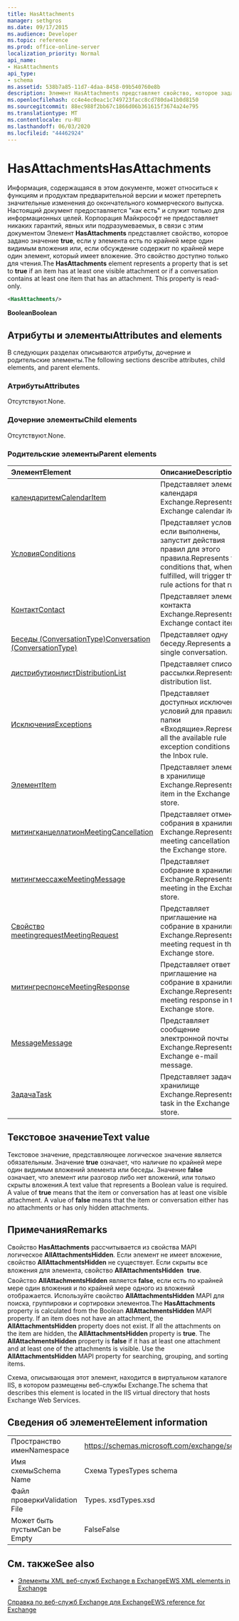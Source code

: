 ```yaml
---
title: HasAttachments
manager: sethgros
ms.date: 09/17/2015
ms.audience: Developer
ms.topic: reference
ms.prod: office-online-server
localization_priority: Normal
api_name:
- HasAttachments
api_type:
- schema
ms.assetid: 538b7a85-11d7-4daa-8458-09b540760e8b
description: Элемент HasAttachments представляет свойство, которое задано значение true , если у элемента есть по крайней мере один видимым вложения или, если обсуждение содержит по крайней мере один элемент, который имеет вложение. Это свойство доступно только для чтения.
ms.openlocfilehash: cc4e4ec0eac1c749723facc8cd780da41b0d8150
ms.sourcegitcommit: 88ec988f2bb67c1866d06b361615f3674a24e795
ms.translationtype: MT
ms.contentlocale: ru-RU
ms.lasthandoff: 06/03/2020
ms.locfileid: "44462924"
---
```

# <a name="hasattachments"></a><span data-ttu-id="f81ed-104">HasAttachments</span><span class="sxs-lookup"><span data-stu-id="f81ed-104">HasAttachments</span></span>

<span data-ttu-id="f81ed-p102">Информация, содержащаяся в этом документе, может относиться к функциям и продуктам предварительной версии и может претерпеть значительные изменения до окончательного коммерческого выпуска. Настоящий документ предоставляется "как есть" и служит только для информационных целей. Корпорация Майкрософт не предоставляет никаких гарантий, явных или подразумеваемых, в связи с этим документом Элемент **HasAttachments** представляет свойство, которое задано значение **true**, если у элемента есть по крайней мере один видимым вложения или, если обсуждение содержит по крайней мере один элемент, который имеет вложение. Это свойство доступно только для чтения.</span><span class="sxs-lookup"><span data-stu-id="f81ed-p102">The **HasAttachments** element represents a property that is set to **true** if an item has at least one visible attachment or if a conversation contains at least one item that has an attachment. This property is read-only.</span></span> 
  
```XML
<HasAttachments/>
```

 <span data-ttu-id="f81ed-107">**Boolean**</span><span class="sxs-lookup"><span data-stu-id="f81ed-107">**Boolean**</span></span>
## <a name="attributes-and-elements"></a><span data-ttu-id="f81ed-108">Атрибуты и элементы</span><span class="sxs-lookup"><span data-stu-id="f81ed-108">Attributes and elements</span></span>

<span data-ttu-id="f81ed-109">В следующих разделах описываются атрибуты, дочерние и родительские элементы.</span><span class="sxs-lookup"><span data-stu-id="f81ed-109">The following sections describe attributes, child elements, and parent elements.</span></span>
  
### <a name="attributes"></a><span data-ttu-id="f81ed-110">Атрибуты</span><span class="sxs-lookup"><span data-stu-id="f81ed-110">Attributes</span></span>

<span data-ttu-id="f81ed-111">Отсутствуют.</span><span class="sxs-lookup"><span data-stu-id="f81ed-111">None.</span></span>
  
### <a name="child-elements"></a><span data-ttu-id="f81ed-112">Дочерние элементы</span><span class="sxs-lookup"><span data-stu-id="f81ed-112">Child elements</span></span>

<span data-ttu-id="f81ed-113">Отсутствуют.</span><span class="sxs-lookup"><span data-stu-id="f81ed-113">None.</span></span>
  
### <a name="parent-elements"></a><span data-ttu-id="f81ed-114">Родительские элементы</span><span class="sxs-lookup"><span data-stu-id="f81ed-114">Parent elements</span></span>

|<span data-ttu-id="f81ed-115">**Элемент**</span><span class="sxs-lookup"><span data-stu-id="f81ed-115">**Element**</span></span>|<span data-ttu-id="f81ed-116">**Описание**</span><span class="sxs-lookup"><span data-stu-id="f81ed-116">**Description**</span></span>|
|:-----|:-----|
|[<span data-ttu-id="f81ed-117">календаритем</span><span class="sxs-lookup"><span data-stu-id="f81ed-117">CalendarItem</span></span>](calendaritem.md) <br/> |<span data-ttu-id="f81ed-118">Представляет элемент календаря Exchange.</span><span class="sxs-lookup"><span data-stu-id="f81ed-118">Represents an Exchange calendar item.</span></span>  <br/> |
|[<span data-ttu-id="f81ed-119">Условия</span><span class="sxs-lookup"><span data-stu-id="f81ed-119">Conditions</span></span>](conditions.md) <br/> |<span data-ttu-id="f81ed-120">Представляет условия, если выполнены, запустит действия правил для этого правила.</span><span class="sxs-lookup"><span data-stu-id="f81ed-120">Represents the conditions that, when fulfilled, will trigger the rule actions for that rule.</span></span>  <br/> |
|[<span data-ttu-id="f81ed-121">Контакт</span><span class="sxs-lookup"><span data-stu-id="f81ed-121">Contact</span></span>](contact.md) <br/> |<span data-ttu-id="f81ed-122">Представляет элемент контакта Exchange.</span><span class="sxs-lookup"><span data-stu-id="f81ed-122">Represents an Exchange contact item.</span></span>  <br/> |
|[<span data-ttu-id="f81ed-123">Беседы (ConversationType)</span><span class="sxs-lookup"><span data-stu-id="f81ed-123">Conversation (ConversationType)</span></span>](conversation-conversationtype.md) <br/> |<span data-ttu-id="f81ed-124">Представляет одну беседу.</span><span class="sxs-lookup"><span data-stu-id="f81ed-124">Represents a single conversation.</span></span>  <br/> |
|[<span data-ttu-id="f81ed-125">дистрибутионлист</span><span class="sxs-lookup"><span data-stu-id="f81ed-125">DistributionList</span></span>](distributionlist.md) <br/> |<span data-ttu-id="f81ed-126">Представляет список рассылки.</span><span class="sxs-lookup"><span data-stu-id="f81ed-126">Represents a distribution list.</span></span>  <br/> |
|[<span data-ttu-id="f81ed-127">Исключения</span><span class="sxs-lookup"><span data-stu-id="f81ed-127">Exceptions</span></span>](exceptions.md) <br/> |<span data-ttu-id="f81ed-128">Представляет доступных исключение условий для правила папки «Входящие».</span><span class="sxs-lookup"><span data-stu-id="f81ed-128">Represents all the available rule exception conditions for the Inbox rule.</span></span>  <br/> |
|[<span data-ttu-id="f81ed-129">Элемент</span><span class="sxs-lookup"><span data-stu-id="f81ed-129">Item</span></span>](item.md) <br/> |<span data-ttu-id="f81ed-130">Представляет элемент в хранилище Exchange.</span><span class="sxs-lookup"><span data-stu-id="f81ed-130">Represents an item in the Exchange store.</span></span>  <br/> |
|[<span data-ttu-id="f81ed-131">митингканцеллатион</span><span class="sxs-lookup"><span data-stu-id="f81ed-131">MeetingCancellation</span></span>](meetingcancellation.md) <br/> |<span data-ttu-id="f81ed-132">Представляет отмену собрания в хранилище Exchange.</span><span class="sxs-lookup"><span data-stu-id="f81ed-132">Represents a meeting cancellation in the Exchange store.</span></span>  <br/> |
|[<span data-ttu-id="f81ed-133">митингмессаже</span><span class="sxs-lookup"><span data-stu-id="f81ed-133">MeetingMessage</span></span>](meetingmessage.md) <br/> |<span data-ttu-id="f81ed-134">Представляет собрание в хранилище Exchange.</span><span class="sxs-lookup"><span data-stu-id="f81ed-134">Represents a meeting in the Exchange store.</span></span>  <br/> |
|[<span data-ttu-id="f81ed-135">Свойство meetingrequest</span><span class="sxs-lookup"><span data-stu-id="f81ed-135">MeetingRequest</span></span>](meetingrequest.md) <br/> |<span data-ttu-id="f81ed-136">Представляет приглашение на собрание в хранилище Exchange.</span><span class="sxs-lookup"><span data-stu-id="f81ed-136">Represents a meeting request in the Exchange store.</span></span>  <br/> |
|[<span data-ttu-id="f81ed-137">митингреспонсе</span><span class="sxs-lookup"><span data-stu-id="f81ed-137">MeetingResponse</span></span>](meetingresponse.md) <br/> |<span data-ttu-id="f81ed-138">Представляет ответ на приглашение на собрание в хранилище Exchange.</span><span class="sxs-lookup"><span data-stu-id="f81ed-138">Represents a meeting response in the Exchange store.</span></span>  <br/> |
|[<span data-ttu-id="f81ed-139">Message</span><span class="sxs-lookup"><span data-stu-id="f81ed-139">Message</span></span>](message-ex15websvcsotherref.md) <br/> |<span data-ttu-id="f81ed-140">Представляет сообщение электронной почты Exchange.</span><span class="sxs-lookup"><span data-stu-id="f81ed-140">Represents an Exchange e-mail message.</span></span>  <br/> |
|[<span data-ttu-id="f81ed-141">Задача</span><span class="sxs-lookup"><span data-stu-id="f81ed-141">Task</span></span>](task.md) <br/> |<span data-ttu-id="f81ed-142">Представляет задачу в хранилище Exchange.</span><span class="sxs-lookup"><span data-stu-id="f81ed-142">Represents a task in the Exchange store.</span></span>  <br/> |
   
## <a name="text-value"></a><span data-ttu-id="f81ed-143">Текстовое значение</span><span class="sxs-lookup"><span data-stu-id="f81ed-143">Text value</span></span>

<span data-ttu-id="f81ed-p103">Текстовое значение, представляющее логическое значение является обязательным. Значение **true** означает, что наличие по крайней мере один видимым вложений элемента или беседы. Значение **false** означает, что элемент или разговор либо нет вложений, или только скрыты вложения.</span><span class="sxs-lookup"><span data-stu-id="f81ed-p103">A text value that represents a Boolean value is required. A value of **true** means that the item or conversation has at least one visible attachment. A value of **false** means that the item or conversation either has no attachments or has only hidden attachments.</span></span> 
  
## <a name="remarks"></a><span data-ttu-id="f81ed-147">Примечания</span><span class="sxs-lookup"><span data-stu-id="f81ed-147">Remarks</span></span>

<span data-ttu-id="f81ed-p104">Свойство **HasAttachments** рассчитывается из свойства MAPI логическое **AllAttachmentsHidden**. Если элемент не имеет вложение, свойство **AllAttachmentsHidden** не существует. Если скрыты все вложения для элемента, свойство **AllAttachmentsHidden**  **true**. Свойство **AllAttachmentsHidden** является **false**, если есть по крайней мере один вложения и по крайней мере одного из вложений отображается. Используйте свойство **AllAttachmentsHidden** MAPI для поиска, группировки и сортировки элементов.</span><span class="sxs-lookup"><span data-stu-id="f81ed-p104">The **HasAttachments** property is calculated from the Boolean **AllAttachmentsHidden** MAPI property. If an item does not have an attachment, the **AllAttachmentsHidden** property does not exist. If all the attachments on the item are hidden, the **AllAttachmentsHidden** property is **true**. The **AllAttachmentsHidden** property is **false** if it has at least one attachment and at least one of the attachments is visible. Use the **AllAttachmentsHidden** MAPI property for searching, grouping, and sorting items.</span></span> 
  
<span data-ttu-id="f81ed-153">Схема, описывающая этот элемент, находится в виртуальном каталоге IIS, в котором размещены веб-службы Exchange.</span><span class="sxs-lookup"><span data-stu-id="f81ed-153">The schema that describes this element is located in the IIS virtual directory that hosts Exchange Web Services.</span></span>
  
## <a name="element-information"></a><span data-ttu-id="f81ed-154">Сведения об элементе</span><span class="sxs-lookup"><span data-stu-id="f81ed-154">Element information</span></span>

|||
|:-----|:-----|
|<span data-ttu-id="f81ed-155">Пространство имен</span><span class="sxs-lookup"><span data-stu-id="f81ed-155">Namespace</span></span>  <br/> |https://schemas.microsoft.com/exchange/services/2006/types  <br/> |
|<span data-ttu-id="f81ed-156">Имя схемы</span><span class="sxs-lookup"><span data-stu-id="f81ed-156">Schema Name</span></span>  <br/> |<span data-ttu-id="f81ed-157">Схема Types</span><span class="sxs-lookup"><span data-stu-id="f81ed-157">Types schema</span></span>  <br/> |
|<span data-ttu-id="f81ed-158">Файл проверки</span><span class="sxs-lookup"><span data-stu-id="f81ed-158">Validation File</span></span>  <br/> |<span data-ttu-id="f81ed-159">Types. xsd</span><span class="sxs-lookup"><span data-stu-id="f81ed-159">Types.xsd</span></span>  <br/> |
|<span data-ttu-id="f81ed-160">Может быть пустым</span><span class="sxs-lookup"><span data-stu-id="f81ed-160">Can be Empty</span></span>  <br/> |<span data-ttu-id="f81ed-161">False</span><span class="sxs-lookup"><span data-stu-id="f81ed-161">False</span></span>  <br/> |
   
## <a name="see-also"></a><span data-ttu-id="f81ed-162">См. также</span><span class="sxs-lookup"><span data-stu-id="f81ed-162">See also</span></span>



- [<span data-ttu-id="f81ed-163">Элементы XML веб-служб Exchange в Exchange</span><span class="sxs-lookup"><span data-stu-id="f81ed-163">EWS XML elements in Exchange</span></span>](ews-xml-elements-in-exchange.md)
  
[<span data-ttu-id="f81ed-164">Справка по веб-служб Exchange для Exchange</span><span class="sxs-lookup"><span data-stu-id="f81ed-164">EWS reference for Exchange</span></span>](ews-reference-for-exchange.md)

